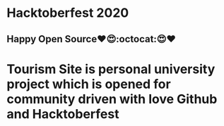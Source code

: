 # Hacktoberfest 2020
## Happy Open Source❤️😍:octocat:😍❤️

# Tourism Site is personal university project which is opened for community driven with love Github and Hacktoberfest
